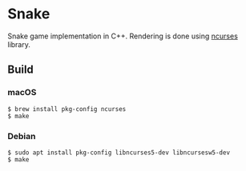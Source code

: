# Snake
Snake game implementation in C++. Rendering is done using [ncurses](https://en.wikipedia.org/wiki/Ncurses) library.

## Build

### macOS
```console
$ brew install pkg-config ncurses
$ make
```

### Debian
```console
$ sudo apt install pkg-config libncurses5-dev libncursesw5-dev
$ make
````

